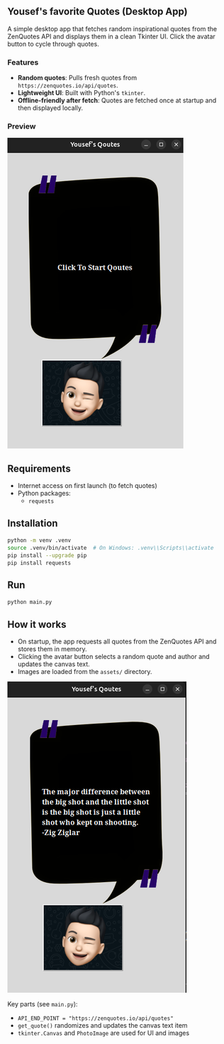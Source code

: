 ## Yousef's favorite Quotes (Desktop App)

A simple desktop app that fetches random inspirational quotes from the ZenQuotes API and displays them in a clean Tkinter UI. Click the avatar button to cycle through quotes.

### Features
- **Random quotes**: Pulls fresh quotes from `https://zenquotes.io/api/quotes`.
- **Lightweight UI**: Built with Python's `tkinter`.
- **Offline-friendly after fetch**: Quotes are fetched once at startup and then displayed locally.

### Preview
![App preview](assets/program1.png)

## Requirements
- Internet access on first launch (to fetch quotes)
- Python packages:
    - `requests`

## Installation
```bash
python -m venv .venv
source .venv/bin/activate  # On Windows: .venv\\Scripts\\activate
pip install --upgrade pip
pip install requests
```

## Run
```bash
python main.py
```

## How it works
- On startup, the app requests all quotes from the ZenQuotes API and stores them in memory.
- Clicking the avatar button selects a random quote and author and updates the canvas text.
- Images are loaded from the `assets/` directory.


![App preview](assets/program.png)

Key parts (see `main.py`):
- `API_END_POINT = "https://zenquotes.io/api/quotes"`
- `get_quote()` randomizes and updates the canvas text item
- `tkinter.Canvas` and `PhotoImage` are used for UI and images


